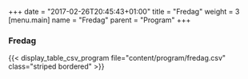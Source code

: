 +++
date = "2017-02-26T20:45:43+01:00"
title = "Fredag"
weight = 3
[menu.main]
name = "Fredag"
parent = "Program"
+++

### Fredag

{{< display_table_csv_program file="content/program/fredag.csv" class="striped bordered" >}}